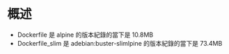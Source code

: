 # 概述
* Dockerfile 是 alpine 的版本紀錄的當下是 10.8MB
* Dockerfile_slim 是 adebian:buster-slimlpine 的版本紀錄的當下是 73.4MB

